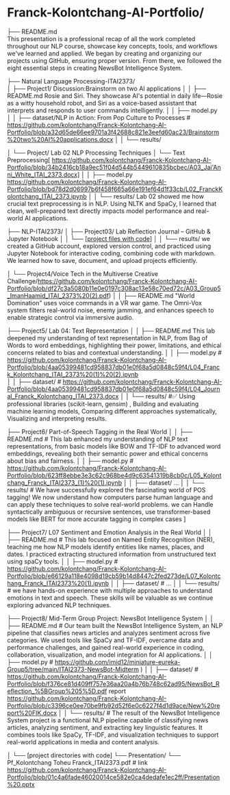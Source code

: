 # Franck-Kolontchang-AI-Portfolio/
├── README.md  
This presentation is a professional recap of all the work completed throughout our NLP course, showcase key concepts, tools, and workflows we've learned and applied. We began by creating and organizing our projects using GitHub, ensuring proper version. From there, we followed the eight essential steps in creating NewsBot Intelligence System. 

├── Natural Language Processing-ITAI2373/      
│   ├── Project1/ Discussion:Brainstorm on two AI applications
│   │   ├── README.md     Rosie and Siri. They showcase AI's potential in daily life—Rosie as a witty household robot, and Siri as a voice-based assistant that interprets and responds to user commands intelligently.
│   │   ├── model.py           
│   │   ├── dataset/NLP in Action: From Pop Culture to Processes # https://github.com/kolontchang/Franck-Kolontchang-AI-Portfolio/blob/a32d65de66ee9701a3f42688c821e3eefd60ac23/Brainstorm%20two%20AI%20applications.docx
│   │   └── results/  

│   └── Project/  Lab 02 NLP Processing Techniques
│       └── Text Preprocessing[ https://github.com/kolontchang/Franck-Kolontchang-AI-Portfolio/blob/34b2416cb18a9ec51f04d544b5449610835bcbec/A03_Jai'Anni_White_ITAI_2373.docx]
│   │   ├── model.py            https://github.com/kolontchang/Franck-Kolontchang-AI-Portfolio/blob/bd78d2d06997b6f458f665a66e191ef64d1f33cb/L02_FranckKolontchang_ITAI_2373.ipynb
│   │   └── results/  Lab 02 showed me how crucial text preprocessing is in NLP. Using NLTK and SpaCy, I learned that clean, well-prepared text directly impacts model performance and real-world AI applications.
                 
├── NLP-ITAI2373/
│   ├── Project03/ Lab Reflection Journal – GitHub & Jupyter Notebook
│   │   └── [[project files with code](https://github.com/kolontchang/Franck-Kolontchang-AI-Portfolio/blob/42df5133677352fa3eae506fab4b14f04cb42b2a/L03a_Franck_Kolontchang_ITAI1378%20(1).docx)]
│   │   └── results/ we created a GitHub account, explored version control, and practiced using Jupyter Notebook for interactive coding, combining code with markdown. We learned how to save, document, and upload projects efficiently.
     
│   └── Project4/Voice Tech in the Multiverse Creative Challenge/https://github.com/kolontchang/Franck-Kolontchang-AI-Portfolio/blob/df27c3a5080b11e0e0197c308ac13e58c70ed72c/A03_Group5_ImanHaamid_ITAI_2373%20(2).pdf)
│   │   ├── README.md  "World Domination" uses voice commands in a VR war game. The Omni-Vox system filters real-world noise, enemy jamming, and enhances speech to enable strategic control via immersive audio.

├── Project5/ Lab 04: Text Representation
│   │   ├── README.md           This lab deepened my understanding of text representation in NLP, from Bag of Words to word embeddings, highlighting their power, limitations, and ethical concerns related to bias and contextual understanding.
│   │   ├── model.py            # https://github.com/kolontchang/Franck-Kolontchang-AI-Portfolio/blob/4aa05399481cd958837db01e0f68a5d0848c59f4/L04_Franck_Kolontchang_ITAI_2373%20(1)%20(2).ipynb      
│   │   ├── dataset/            # https://github.com/kolontchang/Franck-Kolontchang-AI-Portfolio/blob/4aa05399481cd958837db01e0f68a5d0848c59f4/L04_Journal_Franck_Kolontchang_ITAI_2373.docx
│   │   └── results/            #✅ Using professional libraries (scikit-learn, gensim) , Building and evaluating machine learning models, Comparing different approaches systematically, Visualizing and interpreting results.

├── Project6/ Part-of-Speech Tagging in the Real World
│   │   ├── README.md           # This lab enhanced my understanding of NLP text representations, from basic models like BOW and TF-IDF to advanced word embeddings, revealing both their semantic power and ethical concerns about bias and fairness.
│   │   ├── model.py            # https://github.com/kolontchang/Franck-Kolontchang-AI-Portfolio/blob/623ff8ebbe3e3c62c968be4d9c63541319b8cb0c/L05_Kolontchang_Franck_ITAI2373_(1)%20(1).ipynb
│   │   ├── dataset/            ...
│   │   └── results/            # We have successfully explored the fascinating world of POS tagging! We now understand how computers parse human language and can apply these techniques to solve real-world problems. we can Handle syntactically ambiguous or recursive sentences, use transformer-based models like BERT for more accurate tagging in complex cases ]

├── Project7/ L07 Sentiment and Emotion Analysis in the Real World
│   │   ├── README.md           # This lab focused on Named Entity Recognition (NER), teaching me how NLP models identify entities like names, places, and dates. I practiced extracting structured information from unstructured text using spaCy tools.
│   │   ├── model.py            # https://github.com/kolontchang/Franck-Kolontchang-AI-Portfolio/blob/e66129a118e4098d19cb59b14d8447c2fed273de/L07_Kolontchang_Franck_ITAI2373%20(1).ipynb
│   │   ├── dataset/            # ...
│   │   └── results/            # we have hands-on experience with multiple approaches to understand emotions in text and speech. These skills will be valuable as we continue exploring advanced NLP techniques.

├── Project8/ Mid-Term Group Project: NewsBot Intelligence System
│   │   ├── README.md           # Our team built the NewsBot Intelligence System, an NLP pipeline that classifies news articles and analyzes sentiment across five categories. We used tools like SpaCy and TF-IDF, overcame data and performance challenges, and gained real-world experience in coding, collaboration, visualization, and model integration for AI applications.
│   │   ├── model.py            # https://github.com/imid12/miniature-eureka-Group5/tree/main/ITAI2373-NewsBot-Midterm )
│   │   ├── dataset/            # https://github.com/kolontchang/Franck-Kolontchang-AI-Portfolio/blob/f376ce81d409ff757e36aa20a4b76b748c62ad95/NewsBot_Reflection_%5BGroup%205%5D.pdf 
report https://github.com/kolontchang/Franck-Kolontchang-AI-Portfolio/blob/c3396ce0ee70be9fb92d52f6e0c6227f4d1d9ace/New%20report%20FIK.docx
│   │   └── results/            # The result of the NewsBot Intelligence System project is a functional NLP pipeline capable of classifying news articles, analyzing sentiment, and extracting key linguistic features. It combines tools like SpaCy, TF-IDF, and visualization techniques to support real-world applications in media and content analysis.


│   └── [project directories with code]
└── Presentation/
    └── Pf_Kolontchang Toheu Franck_ITAI2373.pdf  # link https://github.com/kolontchang/Franck-Kolontchang-AI-Portfolio/blob/01c4a6fade46020014ce582e0ca4dedafe1ec2ff/Presentation%20.pptx
